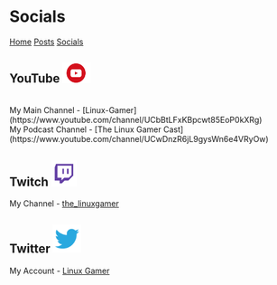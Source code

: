 <html>
<head>
<title>Linux-Gamer - Socials</title>
<link href="style.css" rel="stylesheet" type="text/css" />
</head>
<body>
<h1>Socials</h1>
<a href="linux-gamer.github.io">Home</a> <a href="posts">Posts</a> <a href="socials">Socials</a> 

<h2>YouTube     <img src="/resources/yt.png" alt="youtube=logo" width="50"/></h2>
<br>
My Main Channel - [Linux-Gamer](https://www.youtube.com/channel/UCbBtLFxKBpcwt85EoP0kXRg)
<br>
My Podcast Channel - [The Linux Gamer Cast](https://www.youtube.com/channel/UCwDnzR6jL9gysWn6e4VRyOw)

<h2>Twitch      <img src="/resources/twitch.png" alt="twitch-logo" width="45"/></h2>

My Channel - [the_linuxgamer](https://twitch.tv/the_linuxgamer)

<h2>Twitter     <img src="/resources/twitter.png" alt="twitter-logo" width="50"></h2>

My Account - [Linux Gamer](https://twitter.com/The_LinuxGamer)
</body>
</html>